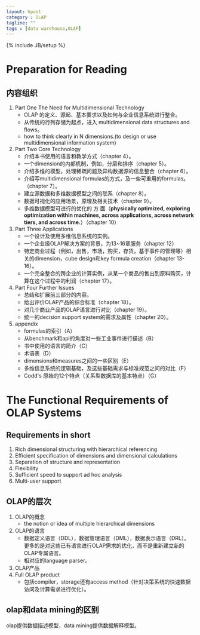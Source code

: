 ```yaml
---
layout: hpost
category : OLAP
tagline: ""
tags : [data warehouse,OLAP]
---
```

{% include JB/setup %}

# Preparation for Reading
## 内容组织
1. Part One The Need for Multidimensional Technology
    * OLAP 的定义、源起、基本要求以及如何与企业信息系统进行整合。
    * 从传统的行列存储为起点，进入 multidimensional data structures and flows。
    * how to think clearly in N dimensions.(to design or use multidimensional information system)
2. Part Two Core Technology
    * 介绍本书使用的语言和教学方式（chapter 4）。
    * 一个dimension的内部机制，例如，分层和排序（chapter 5）。
    * 介绍多维的模型，处理稀疏问题及异构数据源的信息整合（chapter 6）。
    * 介绍写multidimensional formulas的方式，及一些可重用的formulas。（chapter 7）。
    * 建立源数据和多维数据模型之间的联系（chapter 8）。
    * 数据可视化的应用场景，原理及相关技术（chapter 9）。
    * 多维数据模型可进行的优化的 方 面（**physically optimized, exploring optimization within machines, across applications, across network tiers, and across time.**）（chapter 10）
3. Part Three Applications
    * 一个设计及使用多维信息系统的实例。
    * 一个企业级OLAP解决方案的背景，为13~16章服务（chapter 12）
    * 特定商业过程（例如，出售，市场，购买，存货，基于事件的管理等）相关的dimension，cube design和key formula creation（chapter 13-16）。
    * 一个完全整合的跨企业的计算实例，从某一个商品的售出到原料购买，计算在这个过程中的利润（chapter 17）。
4. Part Four Further Issues
    * 总结和扩展前三部分的内容。
    * 给出评价OLAP产品的综合标准（chapter 18）。
    * 对几个商业产品的OLAP语言进行对比（chapter 19）。
    * 统一的decision support system的需求及属性（chapter 20）。
5. appendix
    * formulas的索引（A）
    * 从benchmark和api的角度对一些工业事件进行描述（B）
    * 书中使用的语言的简介（C）
    * 术语表（D）
    * dimensions和measures之间的一些区别（E）
    * 多维信息系统的逻辑基础，及这些基础需求与标准规范之间的对比（F）
    * Codd's 原始的12个特点（关系型数据库的基本特点）（G）

# The Functional Requirements of OLAP Systems
## Requirements in short
1. Rich dimensional structuring with hierarchical referencing
2. Efficient specification of dimensions and dimensional calculations
3. Separation of structure and representation
4. Flexibility
5. Sufficient speed to support ad hoc analysis
6. Multi-user support

## OLAP的层次
1. OLAP的概念
    * the notion or idea of multiple hierarchical dimensions
2. OLAP的语言
    * 数据定义语言（DDL），数据管理语言（DML），数据表示语言（DRL）。更多的是对这些已有语言进行OLAP需求的优化，而不是重新建立新的OLAP专属语言。
    * 相对应的language parser。
3. OLAP产品
4. Full OLAP product
    * 包括compiler，storage还有access method（针对决策系统的快速数据访问及计算需求进行优化）。

## olap和data mining的区别
olap提供数据描述模型，data mining提供数据解释模型。




